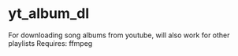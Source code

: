 # yt_album_dl
For downloading song albums from youtube, will also work for other playlists
Requires: ffmpeg
